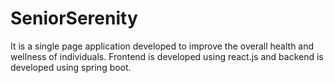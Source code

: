 # SeniorSerenity
It is a single page application developed to improve the overall health and wellness of individuals. Frontend is developed using react.js and backend is developed using spring boot.
